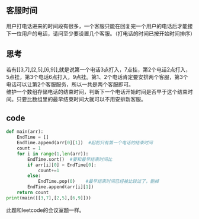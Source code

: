 ## 客服时间
用户打电话进来的时间段有很多，一个客服只能在回复完一个用户的电话后才能接下一位用户的电话，请问至少要设置几个客服。（打电话的时间已按开始时间排序）

## 思考
若有[[3,7],[2,5],[6,9]],就是说第一个电话3点打入，7点挂，第2个电话2点打入，5点挂，第3个电话6点打入，9点挂。第1、2个电话肯定要安排两个客服，第3个电话可以让第2个客服服务，所以一共是两个客服即可。<br/>
维护一个数组存储电话的结束时间，判断下一个电话开始时间是否早于这个结束时间。只要比数组里的最早结束时间大就可以不用安排新客服。

## code
```Python
def main(arr):
	EndTime = []
	EndTime.append(arr[0][1])  #起初只有第一个电话的结束时间
	count = 1
	for i in range(1,len(arr)):
		EndTime.sort()  #要和最早结束时间比
		if arr[i][0] < EndTime[0]:
			count+=1
		else:
			EndTime.pop(0)    #最早结束时间已经被比较过了，删掉
		EndTime.append(arr[i][1])
	return count
print(main([[3,7],[2,5],[6,9]]))
```

此题和leetcode的会议室题一样。